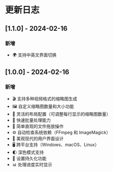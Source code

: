# 更新日志

## [1.1.0] - 2024-02-16

### 新增
- 🌍 支持中英文界面切换

## [1.0.0] - 2024-02-16

### 新增
- 🎬 支持多种视频格式的缩略图生成
- 🖼️ 自定义缩略图数量和大小功能
- 📐 灵活的布局配置（可调整每行显示的缩略图数量）
- 🚀 快速批量处理能力
- 🎯 简单直观的文件拖放操作
- ⚙️ 自动检查系统依赖（FFmpeg 和 ImageMagick）
- 💅 美观现代的用户界面设计
- 🖥️ 跨平台支持（Windows、macOS、Linux）
- 🌓 深色模式支持
- 💾 设置持久化功能
- 📊 处理进度实时显示
